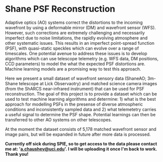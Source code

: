 # Shane PSF Reconstruction 

Adaptive optics (AO) systems correct the distortions to the incoming wavefront by using a deformable mirror (DM) and wavefront sensor (WFS). However, such corrections are extremely challenging and necessarily imperfect due to noise limitations, the rapidly evolving atmosphere and other systematic issues. This results in an imperfect point-spread function (PSF), with quasi-static speckles which can evolve over a range of timescales. One potential avenue to address these issues is to develop algorithms which can use telescope telemetry (e.g. WFS data, DM positions, CCD parameters) to model the what the expected PSF distortions are. Machine learning models are a promising way to test this approach. 

Here we present a small dataset of wavefront sensory data (ShaneAO; 3m-Shane telescope at Lick Observaotry) and matched science camera images (from the ShARCS near-infrared instrument) that can be used for PSF reconstruction. The goal of this project is to provide a dataset which can be used to test machine learning algorithms and determine: 1) what is the best approach for modelling PSFs in the presense of diverse atmospheric conditions and inconsistently sampled data and 2) what telemetetry carries a useful signal to determine the PSF shape. Potential learnings can then be transferred to other AO systems on other telescopes. 

At the moment the dataset consists of 5,178 matched wavefront sensor and image pairs, but will be expanded in future after more data is processed. 

**Currently off sick during SPIE, so to get access to the data please contact me at: 'a.chaushev@uci.edu'. I will be uploading it once I'm back to work. Thank you!** 

